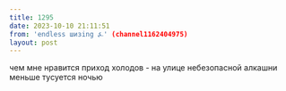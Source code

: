 ```yaml
---
title: 1295
date: 2023-10-10 21:11:51
from: 'endless шизing ⍼' (channel1162404975)
layout: post
---
```


чем мне нравится приход холодов - на улице небезопасной алкашни меньше тусуется ночью
